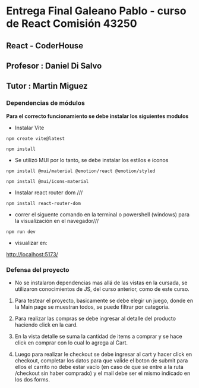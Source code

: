 # Entrega Final Galeano Pablo  -  curso de React Comisión 43250

## React - CoderHouse

## Profesor : Daniel Di Salvo
## Tutor : Martin Miguez

### Dependencias de módulos

**Para el correcto funcionamiento se debe instalar los siguientes modulos**

+ Instalar Vite
  
```
npm create vite@latest 
```
```
npm install
```

+ Se utilizó MUI por lo tanto, se debe instalar los estilos e íconos

```
npm install @mui/material @emotion/react @emotion/styled

npm install @mui/icons-material

```
+ Instalar react router dom ///
```
npm install react-router-dom
```
+ correr el siguente comando en la terminal o powershell (windows) para la visualización en el navegador///

```
npm run dev
```
+ visualizar en:

[http://localhost:5173/](http://localhost:5173/)

### Defensa del proyecto

- No se instalaron dependencias mas allá de las vistas en la cursada, se utilizaron conocimientos de JS, del curso anterior, como de este curso.

1. Para testear el proyecto, basicamente se debe elegir un juego, donde en la Main page se muestran todos, se puede filtrar por categoría. 

1. Para realizar las compras se debe ingresar al detalle del producto haciendo click en la card.

1. En la vista detalle se suma la cantidad de items a comprar y se hace click en comprar con lo cual lo agrega al Cart.

1. Luego para realizar le checkout se debe ingresar al cart y hacer click en checkout, completar los datos para que valide el boton de submit para ellos el carrito no debe estar vacío (en caso de que se entre a la ruta /checkout sin haber comprado) y el mail debe ser el mismo indicado en los dos forms.


